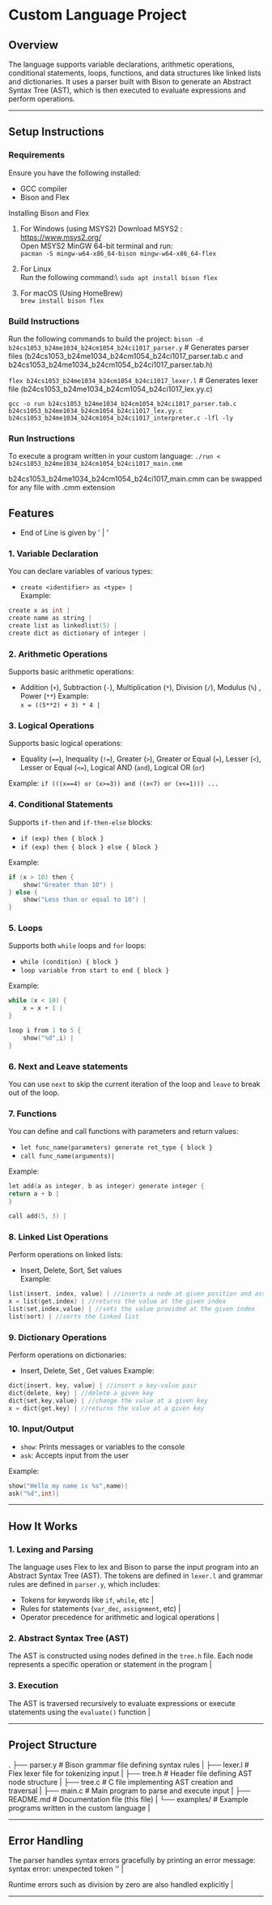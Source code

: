 # Custom Language Project

## Overview
The language supports variable declarations, arithmetic operations, conditional statements, loops, functions, and data structures like linked lists and dictionaries. It uses a parser built with Bison to generate an Abstract Syntax Tree (AST), which is then executed to evaluate expressions and perform operations.

---

## Setup Instructions
### Requirements
Ensure you have the following installed:
- GCC compiler 
- Bison and Flex 

Installing Bison and Flex
1. For Windows (using MSYS2)
Download MSYS2 : https://www.msys2.org/ \
Open MSYS2 MinGW 64-bit terminal and run:\
`pacman -S mingw-w64-x86_64-bison mingw-w64-x86_64-flex`

2. For Linux \
Run the following command:\ 
`sudo apt install bison flex`

3. For macOS (Using HomeBrew)\
`brew install bison flex`

### Build Instructions
Run the following commands to build the project:
`bison -d b24cs1053_b24me1034_b24cm1054_b24ci1017_parser.y` # Generates parser files (b24cs1053_b24me1034_b24cm1054_b24ci1017_parser.tab.c and b24cs1053_b24me1034_b24cm1054_b24ci1017_parser.tab.h)

`flex b24cs1053_b24me1034_b24cm1054_b24ci1017_lexer.l` # Generates lexer file (b24cs1053_b24me1034_b24cm1054_b24ci1017_lex.yy.c)

`gcc -o run b24cs1053_b24me1034_b24cm1054_b24ci1017_parser.tab.c b24cs1053_b24me1034_b24cm1054_b24ci1017_lex.yy.c b24cs1053_b24me1034_b24cm1054_b24ci1017_interpreter.c -lfl -ly` 


### Run Instructions
To execute a program written in your custom language:
`./run < b24cs1053_b24me1034_b24cm1054_b24ci1017_main.cmm`

b24cs1053_b24me1034_b24cm1054_b24ci1017_main.cmm can be swapped for any file with .cmm extension 

## Features

- End of Line is given by ' | '

### 1. Variable Declaration
You can declare variables of various types:
- `create <identifier> as <type> |`  
  Example: 
```c 
create x as int |
create name as string |
create list as linkedlist(5) |
create dict as dictionary of integer |
```

### 2. Arithmetic Operations
Supports basic arithmetic operations:
- Addition (`+`), Subtraction (`-`), Multiplication (`*`), Division (`/`), Modulus (`%`) , Power (`**`)
Example:  
`x = ((5**2) + 3) * 4 |`

### 3. Logical Operations
Supports basic logical operations:
- Equality (`==`), Inequality (`!=`), Greater (`>`), Greater or Equal (`=`), Lesser (`<`), Lesser or Equal (`<=`), Logical AND (`and`), Logical OR (`or`)

Example:
`if (((x==4) or (x>=3)) and ((x<7) or (x<=1))) ...`

### 4. Conditional Statements
Supports `if-then` and `if-then-else` blocks:  
- `if (exp) then { block }`
- `if (exp) then { block } else { block }`

Example:
```c  
if (x > 10) then {
    show("Greater than 10") |
} else {
    show("Less than or equal to 10") |
}
```


### 5. Loops
Supports both `while` loops and `for` loops:  
- `while (condition) { block }`
- `loop variable from start to end { block }`

Example: 
```c 
while (x < 10) {
    x = x + 1 |
}
```

```c
loop i from 1 to 5 {
    show("%d",i) |
}
```
### 6. Next and Leave statements
You can use `next` to skip the current iteration of the loop and `leave` to break out of the loop.

### 7. Functions
You can define and call functions with parameters and return values:  
- `let func_name(parameters) generate ret_type { block }`
- `call func_name(arguments)|`

Example:
```c  
let add(a as integer, b as integer) generate integer {
return a + b |
}
```
```c
call add(5, 3) |
```

### 8. Linked List Operations
Perform operations on linked lists:
- Insert, Delete, Sort, Set values  
Example:  
```c
list(insert, index, value) | //inserts a node at given position and assigns the value
x = list(get,index) | //returns the value at the given index
list(set,index,value) | //sets the value provided at the given index
list(sort) | //sorts the linked list
```

### 9. Dictionary Operations
Perform operations on dictionaries:
- Insert, Delete, Set , Get values
Example:  
```c
dict{insert, key, value} | //insert a key-value pair
dict{delete, key} | //delete a given key
dict{set,key,value} | //change the value at a given key
x = dict{get,key} | //returns the value at a given key
```

### 10. Input/Output
- `show`: Prints messages or variables to the console 
- `ask`: Accepts input from the user 

Example:
```c
show("Hello my name is %s",name)|
ask("%d",int)|
```
---

## How It Works
### 1. Lexing and Parsing
The language uses Flex to lex and Bison to parse the input program into an Abstract Syntax Tree (AST). The tokens are defined in `lexer.l` and grammar rules are defined in `parser.y`, which includes:
- Tokens for keywords like `if`, `while`, etc |
- Rules for statements (`var_dec`, `assignment`, etc) |
- Operator precedence for arithmetic and logical operations |

### 2. Abstract Syntax Tree (AST)
The AST is constructed using nodes defined in the `tree.h` file. Each node represents a specific operation or statement in the program |

### 3. Execution
The AST is traversed recursively to evaluate expressions or execute statements using the `evaluate()` function |

---

## Project Structure
.
├── parser.y # Bison grammar file defining syntax rules |
├── lexer.l # Flex lexer file for tokenizing input |
├── tree.h # Header file defining AST node structure |
├── tree.c # C file implementing AST creation and traversal |
├── main.c # Main program to parse and execute input |
├── README.md # Documentation file (this file) |
└── examples/ # Example programs written in the custom language |

---

## Error Handling
The parser handles syntax errors gracefully by printing an error message:
syntax error: unexpected token '<token>' |

Runtime errors such as division by zero are also handled explicitly |

---
